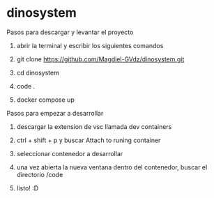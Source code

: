 # dinosystem

Pasos para descargar y levantar el proyecto

1. abrir la terminal y escribir los siguientes comandos

2. git clone https://github.com/Magdiel-GVdz/dinosystem.git

3. cd dinosystem

4. code .

5. docker compose up

Pasos para empezar a desarrollar

1. descargar la extension de vsc llamada dev containers

2. ctrl + shift + p y buscar Attach to runing container

3. seleccionar contenedor a desarrollar

4. una vez abierta la nueva ventana dentro del contenedor, buscar el directorio /code

5. listo! :D